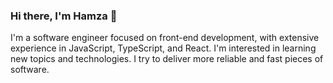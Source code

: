 ### Hi there, I'm Hamza 👋
I'm a software engineer focused on front-end development, with extensive experience in JavaScript, TypeScript, and React. I'm interested in learning new topics and technologies. I try to deliver more reliable and fast pieces of software.

<!--
**hamzachenguiti/hamzachenguiti** is a ✨ _special_ ✨ repository because its `README.md` (this file) appears on your GitHub profile.

Here are some ideas to get you started:

- 🔭 I’m currently working on ...
- 🌱 I’m currently learning ...
- 👯 I’m looking to collaborate on ...
- 🤔 I’m looking for help with ...
- 💬 Ask me about ...
- 📫 How to reach me: ...
- 😄 Pronouns: ...
- ⚡ Fun fact: ...
-->
